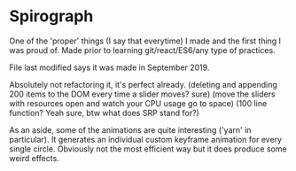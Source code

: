 # Spirograph
 
 One of the 'proper' things (I say that everytime) I made and the first thing I was proud of.
 Made prior to learning git/react/ES6/any type of practices.
 
 File last modified says it was made in September 2019.
 
 Absolutely not refactoring it, it's perfect already.
 (deleting and appending 200 items to the DOM every time a slider moves? sure)
 (move the sliders with resources open and watch your CPU usage go to space)
 (100 line function? Yeah sure, btw what does SRP stand for?)
 
 As an aside, some of the animations are quite interesting ('yarn' in particular).
 It generates an individual custom keyframe animation for every single circle.
 Obviously not the most efficient way but it does produce some weird effects.

